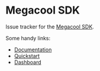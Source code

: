 # Megacool SDK

Issue tracker for the [Megacool SDK](https://megacool.co).

Some handy links:

* [Documentation](https://docs.megacool.co)
* [Quickstart](https://docs.megacool.co/quickstart)
* [Dashboard](https://dashboard.megacool.co)
